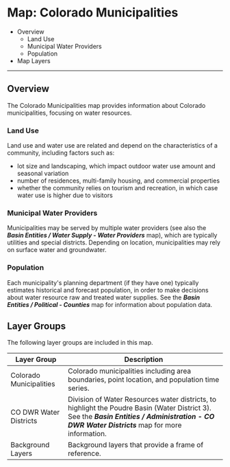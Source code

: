 # Map: Colorado Municipalities

* Overview
	+ Land Use
	+ Municipal Water Providers
	+ Population
* Map Layers

--------------

## Overview

The Colorado Municipalities map provides information about Colorado municipalities,
focusing on water resources.

### Land Use ###

Land use and water use are related and depend on the characteristics of
a community, including factors such as:

* lot size and landscaping, which impact outdoor water use amount and seasonal variation
* number of residences, multi-family housing, and commercial properties
* whether the community relies on tourism and recreation,
in which case water use is higher due to visitors 

### Municipal Water Providers ###

Municipalities may be served by multiple water providers
(see also the ***Basin Entities / Water Supply - Water Providers*** map),
which are typically utilities and special districts.
Depending on location, municipalities may rely on surface water and groundwater.

### Population ###

Each municipality's planning department (if they have one) typically
estimates historical and forecast population,
in order to make decisions about water resource raw and treated water supplies.
See the ***Basin Entities / Political - Counties*** map for information about
population data.

## Layer Groups

The following layer groups are included in this map.

| **Layer Group** | **Description** |
| -- | -- |
| Colorado Municipalities | Colorado municipalities including area boundaries, point location, and population time series. |
| CO DWR Water Districts | Division of Water Resources water districts, to highlight the Poudre Basin (Water District 3).  See the ***Basin Entities / Administration - CO DWR Water Districts*** map for more information. |
| Background Layers | Background layers that provide a frame of reference. |
